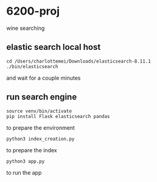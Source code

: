 # 6200-proj
wine searching

## elastic search local host
```
cd /Users/charlottemei/Downloads/elasticsearch-8.11.1
./bin/elasticsearch
```
and wait for a couple minutes

## run search engine
```
source venv/bin/activate
pip install Flask elasticsearch pandas
```
to prepare the environment

```
python3 index_creation.py
```
to prepare the index 
```
python3 app.py
```
to run the app
